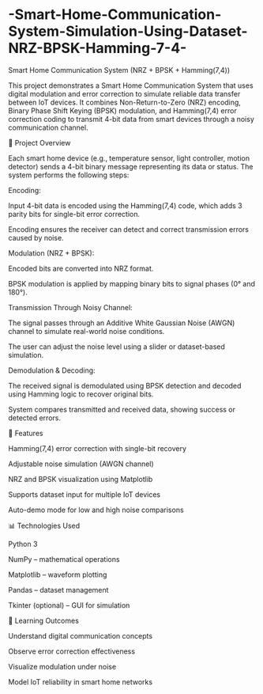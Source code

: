 # -Smart-Home-Communication-System-Simulation-Using-Dataset-NRZ-BPSK-Hamming-7-4-
Smart Home Communication System (NRZ + BPSK + Hamming(7,4))

This project demonstrates a Smart Home Communication System that uses digital modulation and error correction to simulate reliable data transfer between IoT devices. It combines Non-Return-to-Zero (NRZ) encoding, Binary Phase Shift Keying (BPSK) modulation, and Hamming(7,4) error correction coding to transmit 4-bit data from smart devices through a noisy communication channel.

🚀 Project Overview

Each smart home device (e.g., temperature sensor, light controller, motion detector) sends a 4-bit binary message representing its data or status. The system performs the following steps:

Encoding:

Input 4-bit data is encoded using the Hamming(7,4) code, which adds 3 parity bits for single-bit error correction.

Encoding ensures the receiver can detect and correct transmission errors caused by noise.

Modulation (NRZ + BPSK):

Encoded bits are converted into NRZ format.

BPSK modulation is applied by mapping binary bits to signal phases (0° and 180°).

Transmission Through Noisy Channel:

The signal passes through an Additive White Gaussian Noise (AWGN) channel to simulate real-world noise conditions.

The user can adjust the noise level using a slider or dataset-based simulation.

Demodulation & Decoding:

The received signal is demodulated using BPSK detection and decoded using Hamming logic to recover original bits.

System compares transmitted and received data, showing success or detected errors.

🧩 Features

Hamming(7,4) error correction with single-bit recovery

Adjustable noise simulation (AWGN channel)

NRZ and BPSK visualization using Matplotlib

Supports dataset input for multiple IoT devices

Auto-demo mode for low and high noise comparisons

📊 Technologies Used

Python 3

NumPy – mathematical operations

Matplotlib – waveform plotting

Pandas – dataset management

Tkinter (optional) – GUI for simulation

🧠 Learning Outcomes

Understand digital communication concepts

Observe error correction effectiveness

Visualize modulation under noise

Model IoT reliability in smart home networks
